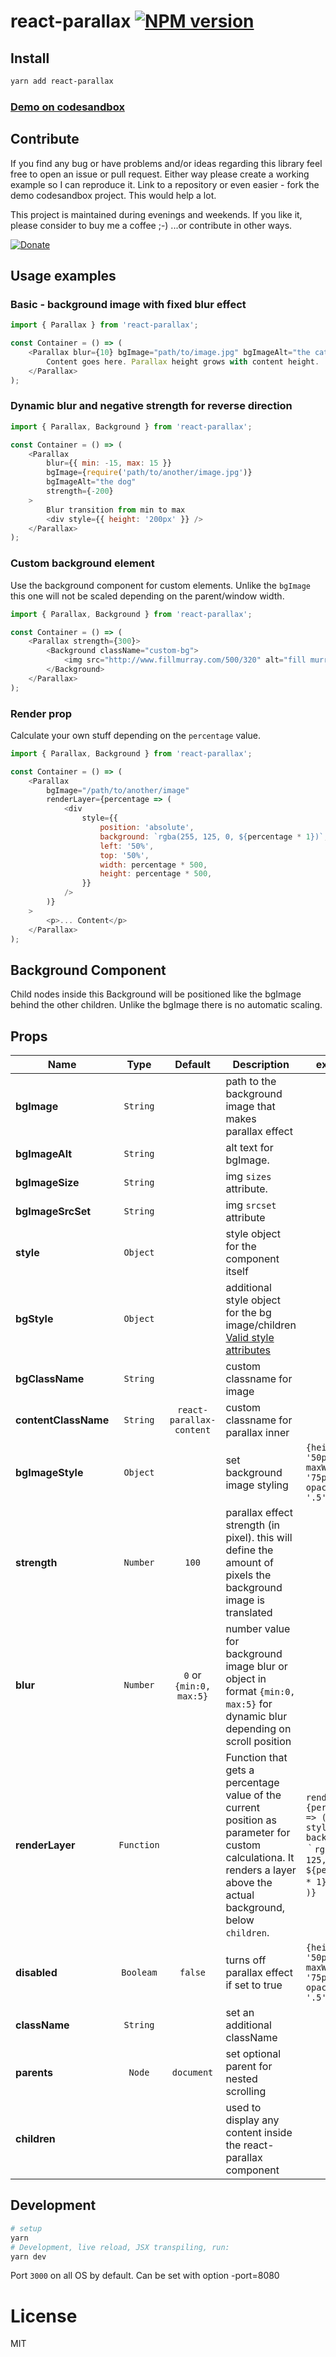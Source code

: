 # react-parallax [![NPM version][npm-image]][npm-url]

## Install

```sh
yarn add react-parallax
```

### [Demo on codesandbox](https://codesandbox.io/embed/r0yEkozrw?view=preview)

## Contribute

If you find any bug or have problems and/or ideas regarding this library feel free to open an issue or pull request. Either way please create a working example so I can reproduce it. Link to a repository or even easier - fork the demo codesandbox project. This would help a lot.

This project is maintained during evenings and weekends. If you like it, please consider to buy me a coffee ;-) ...or contribute in other ways.

<a href="https://www.buymeacoffee.com/rrutsche" target="_blank"><img src="https://www.buymeacoffee.com/assets/img/custom_images/orange_img.png" alt="Donate" style="height: auto !important;width: auto !important;" ></a>

## Usage examples

### Basic - background image with fixed blur effect

```javascript
import { Parallax } from 'react-parallax';

const Container = () => (
    <Parallax blur={10} bgImage="path/to/image.jpg" bgImageAlt="the cat" strength={200}>
        Content goes here. Parallax height grows with content height.
    </Parallax>
);
```

### Dynamic blur and negative strength for reverse direction

```javascript
import { Parallax, Background } from 'react-parallax';

const Container = () => (
    <Parallax
        blur={{ min: -15, max: 15 }}
        bgImage={require('path/to/another/image.jpg')}
        bgImageAlt="the dog"
        strength={-200}
    >
        Blur transition from min to max
        <div style={{ height: '200px' }} />
    </Parallax>
);
```

### Custom background element

Use the background component for custom elements. Unlike the `bgImage` this one will not be scaled depending on the parent/window width.

```javascript
import { Parallax, Background } from 'react-parallax';

const Container = () => (
    <Parallax strength={300}>
        <Background className="custom-bg">
            <img src="http://www.fillmurray.com/500/320" alt="fill murray" />
        </Background>
    </Parallax>
);
```

### Render prop

Calculate your own stuff depending on the `percentage` value.

```javascript
import { Parallax, Background } from 'react-parallax';

const Container = () => (
    <Parallax
        bgImage="/path/to/another/image"
        renderLayer={percentage => (
            <div
                style={{
                    position: 'absolute',
                    background: `rgba(255, 125, 0, ${percentage * 1})`,
                    left: '50%',
                    top: '50%',
                    width: percentage * 500,
                    height: percentage * 500,
                }}
            />
        )}
    >
        <p>... Content</p>
    </Parallax>
);
```

## Background Component

Child nodes inside this Background will be positioned like the bgImage behind the other children. Unlike the bgImage there is no automatic scaling.

## Props

| Name                  |   Type        | Default                   | Description                                                                                                                                                           | example                                                                                                |
| --------------------- | :-----------: | :-----------------------: | ----------------------------------------------------------------------------------------------------------------------------------------------------------------------| ------------------------------------------------------------------------------------------------------ |
| **bgImage**           | `String`      |                           | path to the background image that makes parallax effect                                                                                                               |                                                                                                        |
| **bgImageAlt**        | `String`      |                           | alt text for bgImage.                                                                                                                                                 |                                                                                                        |
| **bgImageSize**       | `String`      |                           | img `sizes` attribute.                                                                                                                                                |                                                                                                        |
| **bgImageSrcSet**     | `String`      |                           | img `srcset` attribute                                                                                                                                                |                                                                                                        |
| **style**             | `Object`      |                           | style object for the component itself                                                                                                                                 |                                                                                                        |
| **bgStyle**           | `Object`      |                           | additional style object for the bg image/children  [Valid style attributes](https://developer.mozilla.org/en-US/docs/Web/CSS/CSS_Properties_Reference)                |                                                                                                        |
| **bgClassName**       | `String`      |                           | custom classname for image                                                                                                                                            |                                                                                                        |
| **contentClassName**  | `String`      | `react-parallax-content`  | custom classname for parallax inner                                                                                                                                   |                                                                                                        |
| **bgImageStyle**      | `Object`      |                           | set background image styling                                                                                                                                          | `{height: '50px', maxWidth: '75px', opacity: '.5'}`                                                    |
| **strength**          | `Number`      | `100`                     | parallax effect strength (in pixel). this will define the amount of pixels the background image is translated                                                         |                                                                                                        |
| **blur**              | `Number`      | `0` or  `{min:0, max:5}`  | number value for background image blur or object in format `{min:0, max:5}` for dynamic blur depending on scroll position                                             |                                                                                                        |
| **renderLayer**       | `Function`    |                           | Function that gets a percentage value of the current position as parameter for custom calculationa. It renders a layer above the actual background, below `children`. | `renderLayer={percentage => (<div style={{ background:｀rgba(255, 125, 0, ${percentage * 1})｀}}/> )}`  |
| **disabled**          | `Booleam`     | `false`                   | turns off parallax effect if set to true                                                                                                                              | `{height: '50px', maxWidth: '75px', opacity: '.5'}`                                                    |
| **className**         | `String`      |                           | set an additional className                                                                                                                                           |                                                                                                        |
| **parents**           | `Node`        | `document`                | set optional parent for nested scrolling                                                                                                                              |                                                                                                        |
| **children**          |               |                           | used to display any content inside the react-parallax component                                                                                                       |                                                                                                        |

## Development

```sh
# setup
yarn
# Development, live reload, JSX transpiling, run:
yarn dev
```

Port `3000` on all OS by default. Can be set with option -port=8080

# License

MIT

[npm-image]: https://img.shields.io/npm/v/react-parallax.svg?style=flat-square
[npm-url]: https://www.npmjs.com/package/react-parallax

